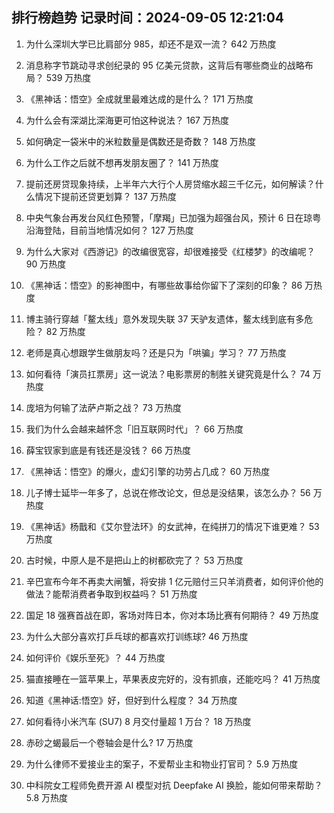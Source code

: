 
## 排行榜趋势 记录时间：2024-09-05 12:21:04
  
  1. 为什么深圳大学已比肩部分 985，却还不是双一流？ 642 万热度
    
  2. 消息称字节跳动寻求创纪录的 95 亿美元贷款，这背后有哪些商业的战略布局？ 539 万热度
    
  3. 《黑神话：悟空》全成就里最难达成的是什么？ 171 万热度
    
  4. 为什么会有深湖比深海更可怕这种说法？ 167 万热度
    
  5. 如何确定一袋米中的米粒数量是偶数还是奇数？ 148 万热度
    
  6. 为什么工作之后就不想再发朋友圈了？ 141 万热度
    
  7. 提前还房贷现象持续，上半年六大行个人房贷缩水超三千亿元，如何解读？什么情况下提前还贷更划算？ 137 万热度
    
  8. 中央气象台再发台风红色预警，「摩羯」已加强为超强台风，预计 6 日在琼粤沿海登陆，目前当地情况如何？ 127 万热度
    
  9. 为什么大家对《西游记》的改编很宽容，却很难接受《红楼梦》的改编呢？ 90 万热度
    
  10. 《黑神话：悟空》的影神图中，有哪些故事给你留下了深刻的印象？ 86 万热度
    
  11. 博主骑行穿越「鳌太线」意外发现失联 37 天驴友遗体，鳌太线到底有多危险？ 82 万热度
    
  12. 老师是真心想跟学生做朋友吗？还是只为「哄骗」学习？ 77 万热度
    
  13. 如何看待「演员扛票房」这一说法？电影票房的制胜关键究竟是什么？ 74 万热度
    
  14. 庞培为何输了法萨卢斯之战？ 73 万热度
    
  15. 我们为什么会越来越怀念「旧互联网时代」？ 66 万热度
    
  16. 薛宝钗家到底是有钱还是没钱？ 66 万热度
    
  17. 《黑神话：悟空》的爆火，虚幻引擎的功劳占几成？ 60 万热度
    
  18. 儿子博士延毕一年多了，总说在修改论文，但总是没结果，该怎么办？ 56 万热度
    
  19. 《黑神话》杨戬和《艾尔登法环》的女武神，在纯拼刀的情况下谁更难？ 53 万热度
    
  20. 古时候，中原人是不是把山上的树都砍完了？ 53 万热度
    
  21. 辛巴宣布今年不再卖大闸蟹，将安排 1 亿元赔付三只羊消费者，如何评价他的做法？能帮消费者争取到权益吗？ 51 万热度
    
  22. 国足 18 强赛首战在即，客场对阵日本，你对本场比赛有何期待？ 49 万热度
    
  23. 为什么大部分喜欢打乒乓球的都喜欢打训练球? 46 万热度
    
  24. 如何评价《娱乐至死》？ 44 万热度
    
  25. 猫直接睡在一篮苹果上，苹果表皮完好的，没有抓痕，还能吃吗？ 41 万热度
    
  26. 知道《黑神话:悟空》好，但好到什么程度？ 34 万热度
    
  27. 如何看待小米汽车 (SU7) 8 月交付量超 1 万台？ 18 万热度
    
  28. 赤砂之蝎最后一个卷轴会是什么? 17 万热度
    
  29. 为什么律师不爱接业主的案子，不爱帮业主和物业打官司？ 5.9 万热度
    
  30. 中科院女工程师免费开源 AI 模型对抗 Deepfake AI 换脸，能如何带来帮助？ 5.8 万热度
    